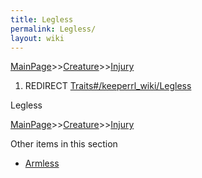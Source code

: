 ```yaml
---
title: Legless
permalink: Legless/
layout: wiki
---
```


[MainPage](/keeperrl_wiki/ "wikilink")>>[Creature](/keeperrl_wiki/Creature_Guide "wikilink")>>[Injury](/keeperrl_wiki/Injury "wikilink")

1.  REDIRECT [Traits\#/keeperrl_wiki/Legless](/keeperrl_wiki/Legless "wikilink")

Legless

[MainPage](/keeperrl_wiki/ "wikilink")>>[Creature](/keeperrl_wiki/Creature_Guide "wikilink")>>[Injury](/keeperrl_wiki/Injury "wikilink")

Other items in this section
-    [Armless](/keeperrl_wiki/Armless "wikilink")
